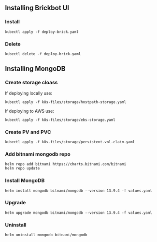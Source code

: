 ## Installing Brickbot UI
### Install
```
kubectl apply -f deploy-brick.yaml
```
### Delete
```
kubectl delete -f deploy-brick.yaml
```

## Installing MongoDB

### Create storage cloass
If deploying locally use:
```
kubectl apply -f k8s-files/storage/hostpath-storage.yaml
```
If deploying to AWS use: 
```
kubectl apply -f k8s-files/storage/ebs-storage.yaml
```
### Create PV and PVC
```
kubectl apply -f k8s-files/storage/persistent-vol-claim.yaml
```
### Add bitnami mongodb repo
```
helm repo add bitnami https://charts.bitnami.com/bitnami
helm repo update
```
### Install MongoDB
```
helm install mongodb bitnami/mongodb --version 13.9.4 -f values.yaml
```

### Upgrade
```
helm upgrade mongodb bitnami/mongodb --version 13.9.4 -f values.yaml
```

### Uninstall
```
helm uninstall mongodb bitnami/mongodb
```